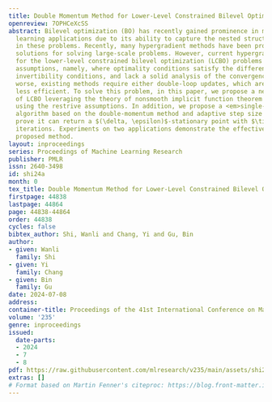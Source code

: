```yaml
---
title: Double Momentum Method for Lower-Level Constrained Bilevel Optimization
openreview: 7OPHCeXcSS
abstract: Bilevel optimization (BO) has recently gained prominence in many machine
  learning applications due to its ability to capture the nested structure inherent
  in these problems. Recently, many hypergradient methods have been proposed as effective
  solutions for solving large-scale problems. However, current hypergradient methods
  for the lower-level constrained bilevel optimization (LCBO) problems need very restrictive
  assumptions, namely, where optimality conditions satisfy the differentiability and
  invertibility conditions, and lack a solid analysis of the convergence rate. What’s
  worse, existing methods require either double-loop updates, which are sometimes
  less efficient. To solve this problem, in this paper, we propose a new hypergradient
  of LCBO leveraging the theory of nonsmooth implicit function theorem instead of
  using the restrive assumptions. In addition, we propose a <em>single-loop single-timescale</em>
  algorithm based on the double-momentum method and adaptive step size method and
  prove it can return a $(\delta, \epsilon)$-stationary point with $\tilde{\mathcal{O}}(d_2^2\epsilon^{-4})$
  iterations. Experiments on two applications demonstrate the effectiveness of our
  proposed method.
layout: inproceedings
series: Proceedings of Machine Learning Research
publisher: PMLR
issn: 2640-3498
id: shi24a
month: 0
tex_title: Double Momentum Method for Lower-Level Constrained Bilevel Optimization
firstpage: 44838
lastpage: 44864
page: 44838-44864
order: 44838
cycles: false
bibtex_author: Shi, Wanli and Chang, Yi and Gu, Bin
author:
- given: Wanli
  family: Shi
- given: Yi
  family: Chang
- given: Bin
  family: Gu
date: 2024-07-08
address:
container-title: Proceedings of the 41st International Conference on Machine Learning
volume: '235'
genre: inproceedings
issued:
  date-parts:
  - 2024
  - 7
  - 8
pdf: https://raw.githubusercontent.com/mlresearch/v235/main/assets/shi24a/shi24a.pdf
extras: []
# Format based on Martin Fenner's citeproc: https://blog.front-matter.io/posts/citeproc-yaml-for-bibliographies/
---
```

